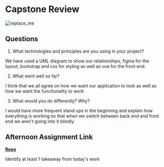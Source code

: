 # Capstone Review

![replace_me](https://codeworks.blob.core.windows.net/public/assets/img/illustrations/placeholder.svg)

## Questions

1. What technologies and principles are you using in your project?

We have used a UML diagram to show our relationships, figma for the layout, bootstrap and css for styling as well as vue for the front end.

2. What went well so far?

I think that we all agree on how we want our application to look as well as how we want the functionality to work

3. What would you do differently? Why?

I would have more frequent stand ups in the beginning and explain how everything is working so that when we switch between back end and front end we aren't going into it blindly.

## Afternoon Assignment Link

**[Repo](https://github.com/TamraPeterson/bookNook)**

Identify at least 1 takeaway from today's work
